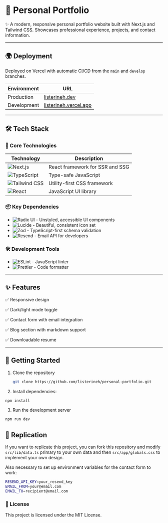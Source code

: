 # 🚀 Personal Portfolio

✨ A modern, responsive personal portfolio website built with Next.js and Tailwind CSS. Showcases professional experience, projects, and contact information.

---

## 🌍 Deployment

Deployed on Vercel with automatic CI/CD from the `main` and `develop` branches.

| Environment | URL |
|-------------|-----|
| Production  | [listerineh.dev](https://listerineh.dev) |
| Development | [listerineh.vercel.app](https://listerineh.vercel.app) |

---

## 🛠 Tech Stack

### 🔧 Core Technologies

| Technology | Description |
|------------|-------------|
| ![Next.js](https://img.shields.io/badge/-Next.js-000000?logo=next.js) | React framework for SSR and SSG |
| ![TypeScript](https://img.shields.io/badge/-TypeScript-3178C6?logo=typescript) | Type-safe JavaScript |
| ![Tailwind CSS](https://img.shields.io/badge/-Tailwind_CSS-38B2AC?logo=tailwind-css) | Utility-first CSS framework |
| ![React](https://img.shields.io/badge/-React-61DAFB?logo=react) | JavaScript UI library |

### 📦 Key Dependencies

- ![Radix UI](https://img.shields.io/badge/-Radix_UI-161618) - Unstyled, accessible UI components
- ![Lucide](https://img.shields.io/badge/-Lucide-FFD43B) - Beautiful, consistent icon set
- ![Zod](https://img.shields.io/badge/-Zod-3E63DD) - TypeScript-first schema validation
- ![Resend](https://img.shields.io/badge/-Resend-3ECF8E) - Email API for developers

### 🛠 Development Tools

- ![ESLint](https://img.shields.io/badge/-ESLint-4B32C3) - JavaScript linter
- ![Prettier](https://img.shields.io/badge/-Prettier-F7B93E) - Code formatter

---

## ✨ Features

✅ Responsive design

✅ Dark/light mode toggle

✅ Contact form with email integration

✅ Blog section with markdown support

✅ Downloadable resume

---

## 🏁 Getting Started

1. Clone the repository
   ```bash
   git clone https://github.com/listerineh/personal-portfolio.git
   ```
2. Install dependencies:
```bash
npm install
```
3. Run the development server
```bash
npm run dev
```

## 🔄 Replication

If you want to replicate this project, you can fork this repository and modify `src/lib/data.ts` primary to your own data and then `src/app/globals.css` to implement your own design.

Also necessary to set up environment variables for the contact form to work:
```bash
RESEND_API_KEY=your_resend_key
EMAIL_FROM=your@email.com
EMAIL_TO=recipient@email.com
```

### 📝 License

This project is licensed under the MIT License.
